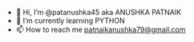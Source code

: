 - 👋 Hi, I’m @patanushka45 aka ANUSHKA PATNAIK
- 🌱 I’m currently learning PYTHON 
- 📫 How to reach me patnaikanushka79@gmail.com
